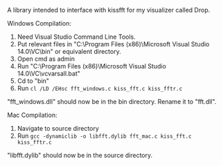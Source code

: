 A library intended to interface with kissfft for my visualizer called Drop.

Windows Compilation:

1. Need Visual Studio Command Line Tools.
2. Put relevant files in "C:\Program Files (x86)\Microsoft Visual Studio 14.0\VC\bin" or equivalent directory.
3. Open cmd as admin
4. Run "C:\Program Files (x86)\Microsoft Visual Studio 14.0\VC\vcvarsall.bat"
5. Cd to "bin"
6. Run `cl /LD /EHsc fft_windows.c kiss_fft.c kiss_fftr.c`

"fft_windows.dll" should now be in the bin directory.  Rename it to "fft.dll".

Mac Compilation:

1. Navigate to source directory
2. Run `gcc -dynamiclib -o libfft.dylib fft_mac.c kiss_fft.c kiss_fftr.c`

"libfft.dylib" should now be in the source directory.
